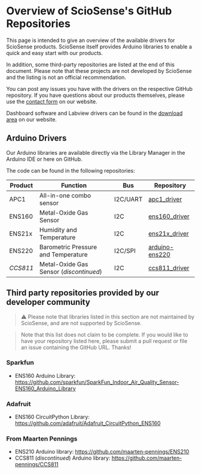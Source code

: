 # Overview of ScioSense's GitHub Repositories

This page is intended to give an overview of the available drivers for ScioSense products. ScioSense itself provides
Arduino libraries to enable a quick and easy start with our products. 

In addition, some third-party repositories are listed at the end of this document.
Please note that these projects are not developed by ScioSense and the listing is not an official recommendation.

You can post any issues you have with the drivers on the respective GitHub repository. If you have questions about 
our products themselves, please use the [contact form](https://www.sciosense.com/contact/) on our website.

Dashboard software and Labview drivers can be found in the [download area](https://downloads.sciosense.com/) on our
website. 

## Arduino Drivers
Our Arduino libraries are available directly via the Library Manager in the Arduino IDE or here on GitHub.

The code can be found in the following repositories:

| Product  | Function                                | Bus      | Repository                                                  |
|----------|-----------------------------------------|----------|-------------------------------------------------------------|
| APC1     | All-in-one combo sensor                 | I2C/UART | [apc1_driver](https://github.com/sciosense/APC1_driver)     |
| ENS160   | Metal-Oxide Gas Sensor                  | I2C      | [ens160_driver](https://github.com/sciosense/ENS160_driver) |
| ENS21x   | Humidity and Temperature                | I2C      | [ens21x_driver](https://github.com/sciosense/ENS21x_driver) |
| ENS220   | Barometric Pressure and Temperature     | I2C/SPI  | [arduino-ens220](https://github.com/sciosense/arduino-ens220)                                             |
| *CCS811* | Metal-Oxide Gas Sensor (*discontinued*) | I2C      | [ccs811_driver](https://github.com/sciosense/CCS811_driver) |


## Third party repositories provided by our developer community

> :warning: Please note that libraries listed in this section are not maintained
> by ScioSense, and are not supported by ScioSense.

> Note that this list does not claim to be complete. If you would like to have
> your repository listed here, please submit a pull request or file an issue
> containing the GitHub URL. Thanks!

### Sparkfun
- ENS160 Arduino Library: <https://github.com/sparkfun/SparkFun_Indoor_Air_Quality_Sensor-ENS160_Arduino_Library>

### Adafruit
- ENS160 CircuitPython Library: <https://github.com/adafruit/Adafruit_CircuitPython_ENS160>

### From Maarten Pennings 
- ENS210 Arduino library: <https://github.com/maarten-pennings/ENS210>
- CCS811 (*discontinued*) Arduino library: <https://github.com/maarten-pennings/CCS811>
